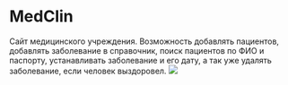 # MedClin
Сайт медицинского учреждения. Возможность добавлять пациентов, добавлять заболевание в справочник,
поиск пациентов по ФИО и паспорту, устанавливать заболевание и его дату, а так уже удалять заболевание,
если человек выздоровел.
  <img src="https://github.com/AdamRain94/medClin/blob/main/screen/Screenshot_gif.gif">
